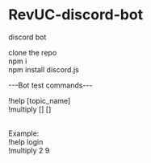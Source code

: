 # RevUC-discord-bot
discord bot


clone the repo <br />
npm i <br />
npm install discord.js


---Bot test commands--- 

!help [topic_name]<br />
!multiply [] []<br /><br />

Example: <br />
!help login<br />
!multiply 2 9<br />
